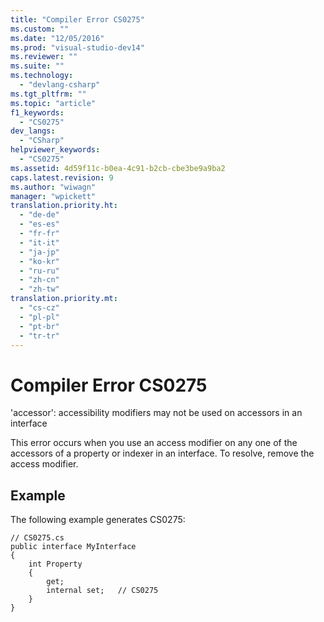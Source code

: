 ```yaml
---
title: "Compiler Error CS0275"
ms.custom: ""
ms.date: "12/05/2016"
ms.prod: "visual-studio-dev14"
ms.reviewer: ""
ms.suite: ""
ms.technology: 
  - "devlang-csharp"
ms.tgt_pltfrm: ""
ms.topic: "article"
f1_keywords: 
  - "CS0275"
dev_langs: 
  - "CSharp"
helpviewer_keywords: 
  - "CS0275"
ms.assetid: 4d59f11c-b0ea-4c91-b2cb-cbe3be9a9ba2
caps.latest.revision: 9
ms.author: "wiwagn"
manager: "wpickett"
translation.priority.ht: 
  - "de-de"
  - "es-es"
  - "fr-fr"
  - "it-it"
  - "ja-jp"
  - "ko-kr"
  - "ru-ru"
  - "zh-cn"
  - "zh-tw"
translation.priority.mt: 
  - "cs-cz"
  - "pl-pl"
  - "pt-br"
  - "tr-tr"
---
```

# Compiler Error CS0275
'accessor': accessibility modifiers may not be used on accessors in an interface  
  
 This error occurs when you use an access modifier on any one of the accessors of a property or indexer in an interface. To resolve, remove the access modifier.  
  
## Example  
 The following example generates CS0275:  
  
```  
// CS0275.cs  
public interface MyInterface  
{  
    int Property  
    {  
        get;  
        internal set;   // CS0275  
    }  
}  
```